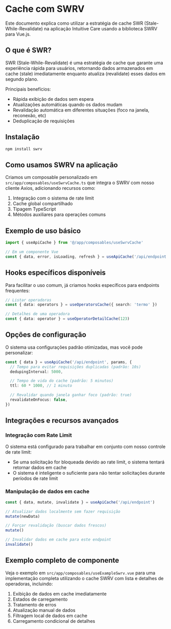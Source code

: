 # Cache com SWRV

Este documento explica como utilizar a estratégia de cache SWR (Stale-While-Revalidate) na aplicação Intuitive Care usando a biblioteca SWRV para Vue.js.

## O que é SWR?

SWR (Stale-While-Revalidate) é uma estratégia de cache que garante uma experiência rápida para usuários, retornando dados armazenados em cache (stale) imediatamente enquanto atualiza (revalidate) esses dados em segundo plano.

Principais benefícios:

- Rápida exibição de dados sem espera
- Atualizações automáticas quando os dados mudam
- Revalidação automática em diferentes situações (foco na janela, reconexão, etc)
- Deduplicação de requisições

## Instalação

```bash
npm install swrv
```

## Como usamos SWRV na aplicação

Criamos um composable personalizado em `src/app/composables/useSwrvCache.ts` que integra o SWRV com nosso cliente Axios, adicionando recursos como:

1. Integração com o sistema de rate limit
2. Cache global compartilhado
3. Tipagem TypeScript
4. Métodos auxiliares para operações comuns

## Exemplo de uso básico

```typescript
import { useApiCache } from '@/app/composables/useSwrvCache'

// Em um componente Vue
const { data, error, isLoading, refresh } = useApiCache('/api/endpoint')
```

## Hooks específicos disponíveis

Para facilitar o uso comum, já criamos hooks específicos para endpoints frequentes:

```typescript
// Listar operadoras
const { data: operators } = useOperatorsCache({ search: 'termo' })

// Detalhes de uma operadora
const { data: operator } = useOperatorDetailCache(123)
```

## Opções de configuração

O sistema usa configurações padrão otimizadas, mas você pode personalizar:

```typescript
const { data } = useApiCache('/api/endpoint', params, {
  // Tempo para evitar requisições duplicadas (padrão: 10s)
  dedupingInterval: 5000,

  // Tempo de vida do cache (padrão: 5 minutos)
  ttl: 60 * 1000, // 1 minuto

  // Revalidar quando janela ganhar foco (padrão: true)
  revalidateOnFocus: false,
})
```

## Integrações e recursos avançados

### Integração com Rate Limit

O sistema está configurado para trabalhar em conjunto com nosso controle de rate limit:

- Se uma solicitação for bloqueada devido ao rate limit, o sistema tentará retornar dados em cache
- O sistema é inteligente o suficiente para não tentar solicitações durante períodos de rate limit

### Manipulação de dados em cache

```typescript
const { data, mutate, invalidate } = useApiCache('/api/endpoint')

// Atualizar dados localmente sem fazer requisição
mutate(newData)

// Forçar revalidação (buscar dados frescos)
mutate()

// Invalidar dados em cache para este endpoint
invalidate()
```

## Exemplo completo de componente

Veja o exemplo em `src/app/composables/useExampleSwrv.vue` para uma implementação completa utilizando o cache SWRV com lista e detalhes de operadoras, incluindo:

1. Exibição de dados em cache imediatamente
2. Estados de carregamento
3. Tratamento de erros
4. Atualização manual de dados
5. Filtragem local de dados em cache
6. Carregamento condicional de detalhes
